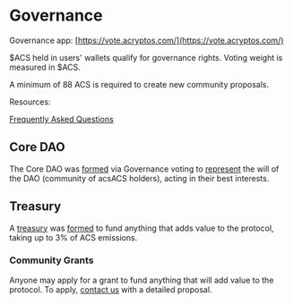 # Governance

Governance app: [https://vote.acryptos.com/](https://vote.acryptos.com/)

$ACS held in users' wallets qualify for governance rights. Voting weight is measured in $ACS.

A minimum of 88 ACS is required to create new community proposals.

Resources:

[Frequently Asked Questions](https://docs.acryptos.com/faq)

## Core DAO

The Core DAO was [formed](https://vote.acryptos.com/#/acryptos/proposal/QmcXRoMHmgxQukYHSzgMsDcYHprsHW5rJZsnWPCypLbv3U) via Governance voting to [represent](https://vote.acryptos.com/#/acryptos/proposal/QmV4WD7eDSFhifv39vUN1Aqh42w99xzayN9NyyzMbq5cJB) the will of the DAO (community of acsACS holders), acting in their best interests.

## Treasury

A [treasury](https://bscscan.com/address/0x5BD97307A40DfBFDBAEf4B3d997ADB816F2dadCC) was [formed](https://vote.acryptos.com/#/acryptos/proposal/QmZzvi47cca4YmvSTxtqa4K5StDKyFUsN6rgJZUGGAxeg1) to fund anything that adds value to the protocol, taking up to 3% of ACS emissions.

### Community Grants

Anyone may apply for a grant to fund anything that will add value to the protocol. To apply, [contact us](mailto:hello@acryptos.com) with a detailed proposal.
